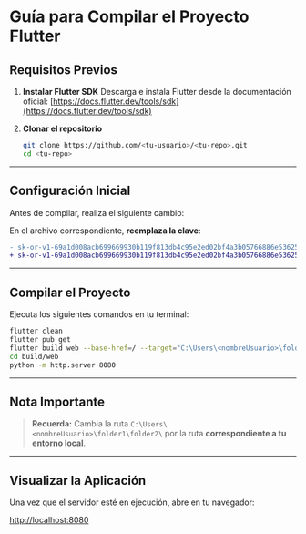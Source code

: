 # Guía para Compilar el Proyecto Flutter

## Requisitos Previos

1. **Instalar Flutter SDK**
   Descarga e instala Flutter desde la documentación oficial:
   [https://docs.flutter.dev/tools/sdk](https://docs.flutter.dev/tools/sdk)

2. **Clonar el repositorio**

   ```bash
   git clone https://github.com/<tu-usuario>/<tu-repo>.git
   cd <tu-repo>
   ```

---

## Configuración Inicial

Antes de compilar, realiza el siguiente cambio:

En el archivo correspondiente, **reemplaza la clave**:

```diff
- sk-or-v1-69a1d008acb699669930b119f813db4c95e2ed02bf4a3b05766886e536258a6_5
+ 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
```

---

## Compilar el Proyecto

Ejecuta los siguientes comandos en tu terminal:

```bash
flutter clean
flutter pub get
flutter build web --base-href=/ --target="C:\Users\<nombreUsuario>\folder1\folder2\Scanner_CV-main\lib\main.dart"
cd build/web
python -m http.server 8080
```

---

## Nota Importante

> **Recuerda:**
> Cambia la ruta
> `C:\Users\<nombreUsuario>\folder1\folder2\`
> por la ruta **correspondiente a tu entorno local**.

---

## Visualizar la Aplicación

Una vez que el servidor esté en ejecución, abre en tu navegador:

[http://localhost:8080](http://localhost:8080)
